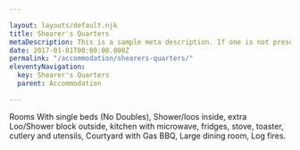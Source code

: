 ```yaml
---

layout: layouts/default.njk
title: Shearer's Quarters
metaDescription: This is a sample meta description. If one is not present in your page/post's front matter, the default metadata.description will be used instead.
date: 2017-01-01T00:00:00.000Z
permalink: "/accommodation/shearers-quarters/"
eleventyNavigation:
  key: Shearer's Quarters
  parent: Accommodation

---
```

Rooms With single beds (No Doubles), Shower/loos inside, extra Loo/Shower block outside, kitchen with microwave, fridges, stove, toaster, cutlery and utensils, Courtyard with Gas BBQ, Large dining room, Log fires.
